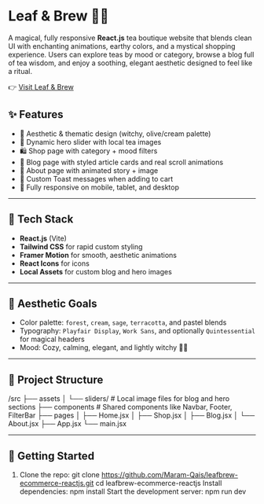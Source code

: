 # Leaf & Brew 🌿✨


A magical, fully responsive **React.js** tea boutique website that blends clean UI with enchanting animations, earthy colors, and a mystical shopping experience. Users can explore teas by mood or category, browse a blog full of tea wisdom, and enjoy a soothing, elegant aesthetic designed to feel like a ritual.

👉 [Visit Leaf & Brew](https://leafbrew-ecommerce-reactjs.vercel.app)


## ✨ Features

- 🎨 Aesthetic & thematic design (witchy, olive/cream palette)
- 🌙 Dynamic hero slider with local tea images
- 🛍 Shop page with category + mood filters
- 📝 Blog page with styled article cards and real scroll animations
- 🌱 About page with animated story + image
- 🍵 Custom Toast messages when adding to cart
- 📱 Fully responsive on mobile, tablet, and desktop

---

## 🧪 Tech Stack

- **React.js** (Vite)
- **Tailwind CSS** for rapid custom styling
- **Framer Motion** for smooth, aesthetic animations
- **React Icons** for icons
- **Local Assets** for custom blog and hero images

---

## 🎨 Aesthetic Goals

- Color palette: `forest`, `cream`, `sage`, `terracotta`, and pastel blends  
- Typography: `Playfair Display`, `Work Sans`, and optionally `Quintessential` for magical headers  
- Mood: Cozy, calming, elegant, and lightly witchy 🌙✨

---

## 🔧 Project Structure

/src
├── assets
│ └── sliders/ # Local image files for blog and hero sections
├── components # Shared components like Navbar, Footer, FilterBar
├── pages
│ ├── Home.jsx
│ ├── Shop.jsx
│ ├── Blog.jsx
│ └── About.jsx
├── App.jsx
└── main.jsx

---

## 🚀 Getting Started

1. Clone the repo:
   git clone https://github.com/Maram-Qais/leafbrew-ecommerce-reactjs.git
cd leafbrew-ecommerce-reactjs
 Install dependencies:
npm install
Start the development server:
npm run dev